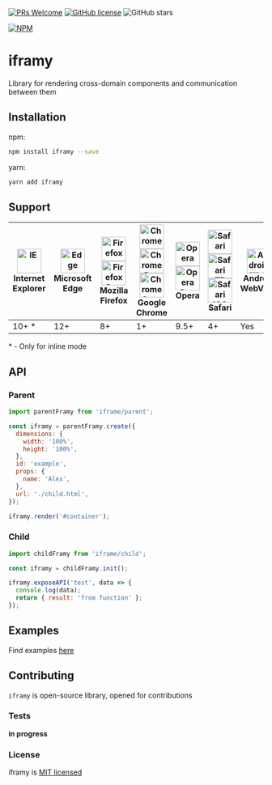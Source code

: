 [![PRs Welcome](https://img.shields.io/badge/PRs-welcome-brightgreen.svg)](https://github.com/yankouskia/iframy/pulls) [![GitHub license](https://img.shields.io/badge/license-MIT-blue.svg)](https://github.com/yankouskia/iframy/blob/master/LICENSE) ![GitHub stars](https://img.shields.io/github/stars/yankouskia/iframy.svg?style=social)

[![NPM](https://nodei.co/npm/iframy.png?downloads=true)](https://www.npmjs.com/package/iframy)

# iframy

Library for rendering cross-domain components and communication between them

## Installation

npm:

```sh
npm install iframy --save
```

yarn:

```sh
yarn add iframy
```

## Support

| <img src="https://cdnjs.cloudflare.com/ajax/libs/browser-logos/35.1.0/internet-explorer/internet-explorer_512x512.png" alt="IE" width="48px" height="48px"/></br> Internet Explorer | <img src="https://cdnjs.cloudflare.com/ajax/libs/browser-logos/35.1.0/edge/edge_512x512.png" alt="Edge" width="48px" height="48px" /></br> Microsoft Edge | <img src="https://cdnjs.cloudflare.com/ajax/libs/browser-logos/35.1.0/firefox/firefox_512x512.png" alt="Firefox" width="48px" height="48px" /><img src="https://cdnjs.cloudflare.com/ajax/libs/browser-logos/35.1.0/firefox-developer-edition/firefox-developer-edition_512x512.png" alt="Firefox Dev" width="48px" height="48px" /></br> Mozilla Firefox | <img src="https://cdnjs.cloudflare.com/ajax/libs/browser-logos/35.1.0/chrome/chrome_512x512.png" alt="Chrome" width="48px" height="48px" /><img src="https://cdnjs.cloudflare.com/ajax/libs/browser-logos/35.1.0/chrome-dev/chrome-dev_512x512.png" alt="Chrome Dev" width="48px" height="48px" /><img src="https://cdnjs.cloudflare.com/ajax/libs/browser-logos/35.1.0/archive/chrome-canary_19-48/chrome-canary_19-48_512x512.png" alt="Chrome Canary" width="48px" height="48px" /></br> Google Chrome | <img src="https://cdnjs.cloudflare.com/ajax/libs/browser-logos/35.1.0/opera/opera_512x512.png" alt="Opera" width="48px" height="48px" /><img src="https://cdnjs.cloudflare.com/ajax/libs/browser-logos/35.1.0/opera-developer/opera-developer_512x512.png" alt="Opera Dev" width="48px" height="48px" /></br> Opera | <img src="https://cdnjs.cloudflare.com/ajax/libs/browser-logos/35.1.0/safari/safari_512x512.png" alt="Safari" width="48px" height="48px" /><img src="https://cdnjs.cloudflare.com/ajax/libs/browser-logos/35.1.0/safari-technology-preview/safari-technology-preview_512x512.png" alt="Safari TP" width="48px" height="48px" /><img src="https://cdnjs.cloudflare.com/ajax/libs/browser-logos/35.1.0/safari-ios/safari-ios_512x512.png" alt="Safari iOS" width="48px" height="48px" /></br> Safari | <img src="https://cdnjs.cloudflare.com/ajax/libs/browser-logos/35.1.0/android-webview-beta/android-webview-beta_512x512.png" alt="Android WebView" width="48px" height="48px" /></br> Android WebView
| --- | --- | --- | --- | --- | --- | ---
| 10+ * | 12+ | 8+ | 1+ | 9.5+ | 4+ | Yes

\* - Only for inline mode

## API

### Parent

```js
import parentFramy from 'iframe/parent';

const iframy = parentFramy.create({
  dimensions: {
    width: '100%',
    height: '100%',
  },
  id: 'example',
  props: {
    name: 'Alex',
  },
  url: './child.html',
});

iframy.render('#container');
```

### Child

```js
import childFramy from 'iframe/child';

const iframy = childFramy.init();

iframy.exposeAPI('test', data => {
  console.log(data);
  return { result: 'from function' };
});
```

## Examples

Find examples [here](https://github.com/yankouskia/iframy/tree/master/examples)

## Contributing

`iframy` is open-source library, opened for contributions

### Tests

**in progress**

### License

iframy is [MIT licensed](https://github.com/yankouskia/iframy/blob/master/LICENSE)
